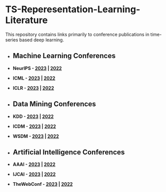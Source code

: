 # TS-Reperesentation-Learning-Literature

This repository contains links primarily to conference publications in time-series based deep learning.

+ ## Machine Learning Conferences
+ **NeurIPS - [2023](./conference-publications/NeurIPS/2023.md) | [2022](./conference-publications/NeurIPS/2022.md)**
+ **ICML - [2023](./conference-publications/ICML/2023.md) | [2022](./conference-publications/ICML/2022.md)**
+ **ICLR - [2023](./conference-publications/ICLR/2023.md) | [2022](./conference-publications/ICLR/2022.md)**

+ ## Data Mining Conferences
+ **KDD - [2023](./conference-publications/KDD/2023.md) | [2022](./conference-publications/KDD/2022.md)**
+ **ICDM - [2023](./conference-publications/ICDM/2023.md) | [2022](./conference-publications/ICDM/2022.md)**
+ **WSDM - [2023](./conference-publications/WSDM/2023.md) | [2022](./conference-publications/WSDM/2022.md)**

+ ## Artificial Intelligence Conferences
+ **AAAI - [2023](./conference-publications/AAAI/2023.md) | [2022](./conference-publications/AAAI/2022.md)**
+ **IJCAI - [2023](./conference-publications/IJCAI/2023.md) | [2022](./conference-publications/IJCAI/2022.md)**
+ **TheWebConf - [2023](./conference-publications/TheWebConf/2023.md) | [2022](./conference-publications/TheWebConf/2022.md)**
